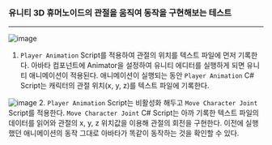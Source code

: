 ### 유니티 3D 휴머노이드의 관절을 움직여 동작을 구현해보는 테스트
-------------------------------------------------------------
![image](https://github.com/rlsid/Test-Rotating-Avatar-Joint/assets/122157081/b79966b6-080a-4ac1-8585-2dcffca0947d)
1. `Player Animation` Script를 적용하여 관절의 위치를 텍스트 파일에 먼저 기록한다.
   아바타 컴포넌트에 Animator을 설정하여 유니티 에디터를 실행하게 되면 유니티 애니메이션이 적용된다.
   애니메이션이 실행되는 동안 `Player Animation` C# Script는 캐릭터의 관절 위치(x, y, z)를 텍스트 파일에 기록한다.
   

![image](https://github.com/rlsid/Test-Rotating-Avatar-Joint/assets/122157081/724a5689-9cd8-4161-9790-39769c28b850)
2. `Player Animation` Script는 비활성화 해두고 `Move Character Joint` Script를 적용한다.
   `Move Character Joint` C# Script는 아까 기록한 텍스트 파일의 데이터를 읽어와 관절의 x, y, z 위치값을 이용해 관절의 회전을 구현한다.
   이전에 실행했던 애니메이션의 동작 그대로 아바타가 똑같이 동작하는 것을 확인할 수 있다.
   
